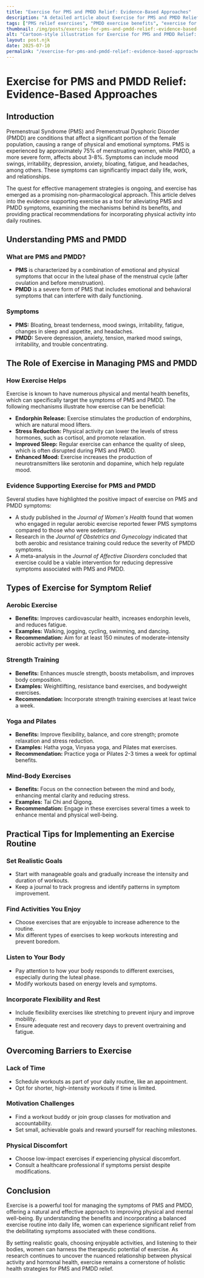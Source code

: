 ```yaml
---
title: "Exercise for PMS and PMDD Relief: Evidence-Based Approaches"
description: "A detailed article about Exercise for PMS and PMDD Relief: Evidence-Based Approaches."
tags: ["PMS relief exercises", "PMDD exercise benefits", "exercise for PMS symptoms", "workouts for PMDD relief", "evidence-based PMS exercise"]
thumbnail: /img/posts/exercise-for-pms-and-pmdd-relief:-evidence-based-approaches.png
alt: "Cartoon-style illustration for Exercise for PMS and PMDD Relief: Evidence-Based Approaches"
layout: post.njk
date: 2025-07-10
permalink: "/exercise-for-pms-and-pmdd-relief:-evidence-based-approaches/"
---
```


# Exercise for PMS and PMDD Relief: Evidence-Based Approaches

## Introduction

Premenstrual Syndrome (PMS) and Premenstrual Dysphoric Disorder (PMDD) are conditions that affect a significant portion of the female population, causing a range of physical and emotional symptoms. PMS is experienced by approximately 75% of menstruating women, while PMDD, a more severe form, affects about 3-8%. Symptoms can include mood swings, irritability, depression, anxiety, bloating, fatigue, and headaches, among others. These symptoms can significantly impact daily life, work, and relationships.

The quest for effective management strategies is ongoing, and exercise has emerged as a promising non-pharmacological approach. This article delves into the evidence supporting exercise as a tool for alleviating PMS and PMDD symptoms, examining the mechanisms behind its benefits, and providing practical recommendations for incorporating physical activity into daily routines.

## Understanding PMS and PMDD

### What are PMS and PMDD?

- **PMS** is characterized by a combination of emotional and physical symptoms that occur in the luteal phase of the menstrual cycle (after ovulation and before menstruation).
- **PMDD** is a severe form of PMS that includes emotional and behavioral symptoms that can interfere with daily functioning.

### Symptoms

- **PMS:** Bloating, breast tenderness, mood swings, irritability, fatigue, changes in sleep and appetite, and headaches.
- **PMDD:** Severe depression, anxiety, tension, marked mood swings, irritability, and trouble concentrating.

## The Role of Exercise in Managing PMS and PMDD

### How Exercise Helps

Exercise is known to have numerous physical and mental health benefits, which can specifically target the symptoms of PMS and PMDD. The following mechanisms illustrate how exercise can be beneficial:

- **Endorphin Release:** Exercise stimulates the production of endorphins, which are natural mood lifters.
- **Stress Reduction:** Physical activity can lower the levels of stress hormones, such as cortisol, and promote relaxation.
- **Improved Sleep:** Regular exercise can enhance the quality of sleep, which is often disrupted during PMS and PMDD.
- **Enhanced Mood:** Exercise increases the production of neurotransmitters like serotonin and dopamine, which help regulate mood.

### Evidence Supporting Exercise for PMS and PMDD

Several studies have highlighted the positive impact of exercise on PMS and PMDD symptoms:

- A study published in the *Journal of Women's Health* found that women who engaged in regular aerobic exercise reported fewer PMS symptoms compared to those who were sedentary.
- Research in the *Journal of Obstetrics and Gynecology* indicated that both aerobic and resistance training could reduce the severity of PMDD symptoms.
- A meta-analysis in the *Journal of Affective Disorders* concluded that exercise could be a viable intervention for reducing depressive symptoms associated with PMS and PMDD.

## Types of Exercise for Symptom Relief

### Aerobic Exercise

- **Benefits:** Improves cardiovascular health, increases endorphin levels, and reduces fatigue.
- **Examples:** Walking, jogging, cycling, swimming, and dancing.
- **Recommendation:** Aim for at least 150 minutes of moderate-intensity aerobic activity per week.

### Strength Training

- **Benefits:** Enhances muscle strength, boosts metabolism, and improves body composition.
- **Examples:** Weightlifting, resistance band exercises, and bodyweight exercises.
- **Recommendation:** Incorporate strength training exercises at least twice a week.

### Yoga and Pilates

- **Benefits:** Improve flexibility, balance, and core strength; promote relaxation and stress reduction.
- **Examples:** Hatha yoga, Vinyasa yoga, and Pilates mat exercises.
- **Recommendation:** Practice yoga or Pilates 2-3 times a week for optimal benefits.

### Mind-Body Exercises

- **Benefits:** Focus on the connection between the mind and body, enhancing mental clarity and reducing stress.
- **Examples:** Tai Chi and Qigong.
- **Recommendation:** Engage in these exercises several times a week to enhance mental and physical well-being.

## Practical Tips for Implementing an Exercise Routine

### Set Realistic Goals

- Start with manageable goals and gradually increase the intensity and duration of workouts.
- Keep a journal to track progress and identify patterns in symptom improvement.

### Find Activities You Enjoy

- Choose exercises that are enjoyable to increase adherence to the routine.
- Mix different types of exercises to keep workouts interesting and prevent boredom.

### Listen to Your Body

- Pay attention to how your body responds to different exercises, especially during the luteal phase.
- Modify workouts based on energy levels and symptoms.

### Incorporate Flexibility and Rest

- Include flexibility exercises like stretching to prevent injury and improve mobility.
- Ensure adequate rest and recovery days to prevent overtraining and fatigue.

## Overcoming Barriers to Exercise

### Lack of Time

- Schedule workouts as part of your daily routine, like an appointment.
- Opt for shorter, high-intensity workouts if time is limited.

### Motivation Challenges

- Find a workout buddy or join group classes for motivation and accountability.
- Set small, achievable goals and reward yourself for reaching milestones.

### Physical Discomfort

- Choose low-impact exercises if experiencing physical discomfort.
- Consult a healthcare professional if symptoms persist despite modifications.

## Conclusion

Exercise is a powerful tool for managing the symptoms of PMS and PMDD, offering a natural and effective approach to improving physical and mental well-being. By understanding the benefits and incorporating a balanced exercise routine into daily life, women can experience significant relief from the debilitating symptoms associated with these conditions.

By setting realistic goals, choosing enjoyable activities, and listening to their bodies, women can harness the therapeutic potential of exercise. As research continues to uncover the nuanced relationship between physical activity and hormonal health, exercise remains a cornerstone of holistic health strategies for PMS and PMDD relief.